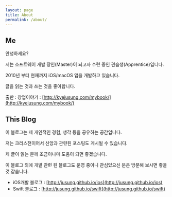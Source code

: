 ```yaml
---
layout: page
title: About
permalink: /about/
---
```


## Me

안녕하세요?

저는 소프트웨어 개발 장인(Master)이 되고자 수련 중인 견습생(Apprentice)입니다.

2010년 부터 현재까지 iOS/macOS 앱을 개발하고 있습니다.

글을 읽는 것과 쓰는 것을 좋아합니다.

출판 : 창업이야기 : [http://kyejusung.com/mybook/](http://kyejusung.com/mybook/)

## This Blog
이 블로그는 제 개인적인 경험, 생각 등을 공유하는 공간입니다.

저는 크리스천이어서 신앙과 관련된 포스팅도 게시될 수 있습니다.

제 글이 읽는 분께 조금이나마 도움이 되면 좋겠습니다.

이 블로그 외에 개발 관련 된 블로그도 운영 중이니 관심있으신 분은 방문해 보시면 좋을 것 같습니다.

* iOS개발 블로그 : [http://jusung.github.io/ios](http://jusung.github.io/ios)
* Swift 블로그 : [http://jusung.github.io/swift](http://jusung.github.io/swift)
